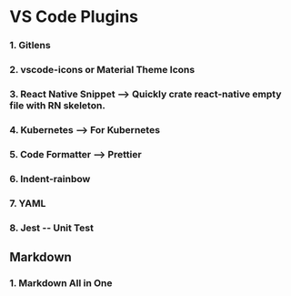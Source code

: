 # VS Code Plugins

### 1. Gitlens
### 2. vscode-icons or Material Theme Icons
### 3. React Native Snippet --> Quickly crate react-native empty file with RN skeleton.
### 4. Kubernetes --> For Kubernetes
### 5. Code Formatter --> Prettier
### 6. Indent-rainbow
### 7. YAML
### 8. Jest -- Unit Test


## Markdown

### 1. Markdown All in One

